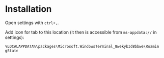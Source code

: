 # Installation

Open settings with `ctrl+,`.

Add icon for tab to this location (it then is accessible from `ms-appdata://` in settings):

`%LOCALAPPDATA%\packages\Microsoft.WindowsTerminal_8wekyb3d8bbwe\RoamingState`